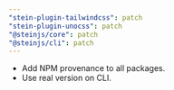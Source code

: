```yaml
---
"stein-plugin-tailwindcss": patch
"stein-plugin-unocss": patch
"@steinjs/core": patch
"@steinjs/cli": patch
---
```


- Add NPM provenance to all packages.
- Use real version on CLI.
